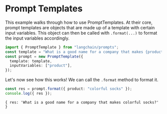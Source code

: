 # Prompt Templates

This example walks through how to use PromptTemplates. At their core, prompt templates are objects that are made up of a template with certain input variables. This object can then be called with `.format(...)` to format the input variables accordingly.

```typescript
import { PromptTemplate } from "langchain/prompts";
const template = "What is a good name for a company that makes {product}?";
const prompt = new PromptTemplate({
  template: template,
  inputVariables: ["product"],
});
```

Let's now see how this works! We can call the `.format` method to format it.

```typescript
const res = prompt.format({ product: "colorful socks" });
console.log({ res });
```

```shell
{ res: 'What is a good name for a company that makes colorful socks?' }
```
